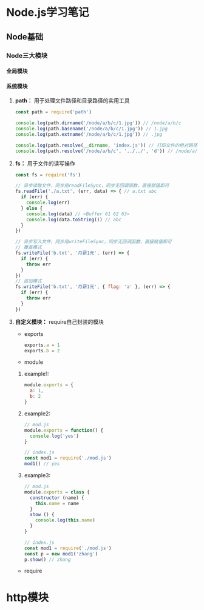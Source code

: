 # Node.js学习笔记

## Node基础
### Node三大模块
#### 全局模块
#### 系统模块
1. **path：** 用于处理文件路径和目录路径的实用工具
    ```js
    const path = require('path')
    
    console.log(path.dirname('/node/a/b/c/1.jpg')) // /node/a/b/c
    console.log(path.basename('/node/a/b/c/1.jpg')) // 1.jpg
    console.log(path.extname('/node/a/b/c/1.jpg')) // .jpg
    
    console.log(path.resolve(__dirname, 'index.js')) // 打印文件的绝对路径，resolve方法可以有多个参数，可以把多个路径处理成最终的路径
    console.log(path.resolve('/node/a/b/c', '../../', 'd')) // /node/a/d
    ```

1. **fs：** 用于文件的读写操作
    ```js
    const fs = require('fs')
    
    // 异步读取文件，同步用readFileSync，同步无回调函数，直接赋值即可
    fs.readFile('./a.txt', (err, data) => { // a.txt abc
      if (err) {
        console.log(err)
      } else {
        console.log(data) // <Buffer 61 62 63>
        console.log(data.toString()) // abc
      }
    })
    
    // 异步写入文件，同步用writeFileSync，同步无回调函数，直接赋值即可
    // 覆盖模式
    fs.writeFile('b.txt', '月薪1元', (err) => {
      if (err) {
        throw err
      }
    })
    // 追加模式
    fs.writeFile('b.txt', '月薪1元', { flag: 'a' }, (err) => {
      if (err) {
        throw err
      }
    })
    ```

1. **自定义模块：** require自己封装的模块
    - exports
        ```js
        exports.a = 1
        exports.b = 2
        ```
    
    - module
    1. example1:
        ```js
        module.exports = {
          a: 1, 
          b: 2
        }
        ```
    
    1. example2:
        ```js
        // mod.js
        module.exports = function() {
          console.log('yes')
        }
        
        // index.js
        const mod1 = require('./mod.js')
        mod1() // yes
        ```
    
    1. example3:
        ```js
        // mod.js
        module.exports = class {
          constructor (name) {
            this.name = name
          }
          show () {
            console.log(this.name)
          }
        }
        
        // index.js
        const mod1 = require('./mod.js')
        const p = new mod1('zhang')
        p.show() // zhang 
        ```
    - require

# http模块
